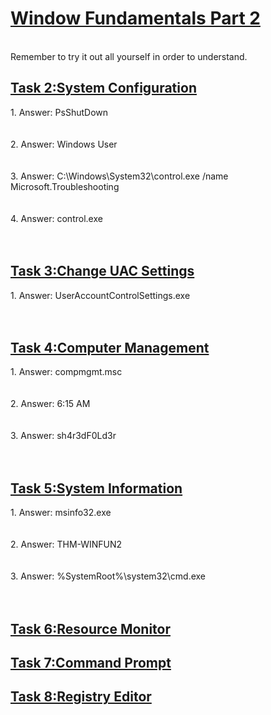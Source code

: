 <h1><ins>Window Fundamentals Part 2</ins></h1>

<br>Remember to try it out all yourself in order to understand.
<h2><ins>Task 2:System Configuration</ins></h2>
1. Answer: PsShutDown<br><br><br>
2. Answer: Windows User<br><br><br>
3. Answer: C:\Windows\System32\control.exe /name Microsoft.Troubleshooting<br><br><br>
4. Answer: control.exe<br><br><br>

<h2><ins>Task 3:Change UAC Settings</ins></h2>
1. Answer: UserAccountControlSettings.exe<br><br><br>

<h2><ins>Task 4:Computer Management</ins></h2>
1. Answer: compmgmt.msc<br><br><br>
2. Answer: 6:15 AM<br><br><br>
3. Answer: sh4r3dF0Ld3r<br><br><br>

<h2><ins>Task 5:System Information</ins></h2>
1. Answer: msinfo32.exe<br><br><br>
2. Answer: THM-WINFUN2<br><br><br>
3. Answer: %SystemRoot%\system32\cmd.exe<br><br><br>

<h2><ins>Task 6:Resource Monitor</ins></h2>
<h2><ins>Task 7:Command Prompt</ins></h2>
<h2><ins>Task 8:Registry Editor</ins></h2>
